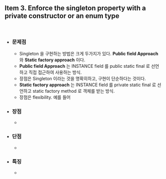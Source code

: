 ## Item 3. Enforce the singleton property with a private constructor or an enum type
<br/>

* ### 문제점
  - Singleton 을 구현하는 방법은 크게 두가지가 있다. **Public field Approach** 와 **Static factory approach** 이다.
  - **Public field Approach** 는 INSTANCE field 를 public static final 로 선언하고 직접 접근하여 사용하는 방식.
  - 장점은 Singleton 이라는 것을 명확히하고, 구현이 단순하다는 것이다.
  - **Static factory approach** 는 INSTANCE field 를 private static final 로 선언하고 static factory method 로 객체를 받는 방식.
  - 장점은 flexibility. 예를 들어 

* ### 장점
  - 

* ### 단점
  -   

* ### 특징
  - 

